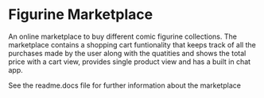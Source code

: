 # Figurine Marketplace

An online marketplace to buy different comic figurine collections. The marketplace contains a shopping cart funtionality that keeps 
track of all the purchases made by the user along with the quatities and shows the total price with a cart view, provides single
 product view and has a built in chat app. 

See the readme.docs file for further information about the marketplace
